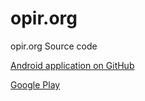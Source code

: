 opir.org
========

opir.org Source code

[Android application on GitHub](https://github.com/YarikSOffice/Opir.org)

[Google Play](https://play.google.com/store/apps/details?id=example.yariksoffice)
